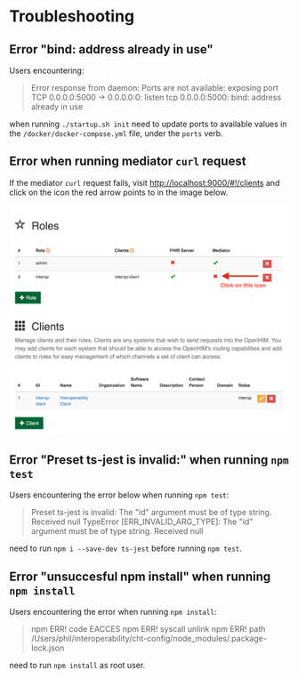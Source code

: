# Troubleshooting

## Error "bind: address already in use"
Users encountering:

> Error response from daemon: Ports are not available: exposing port TCP 0.0.0.0:5000 -> 0.0.0.0:0: listen tcp 0.0.0.0:5000: bind: address already in use

when running `./startup.sh init` need to update ports to available values in the `/docker/docker-compose.yml` file, under the `ports` verb.

## Error when running mediator `curl` request
If the mediator `curl` request fails, visit [http://localhost:9000/#!/clients](http://localhost:9000/#!/clients) and click on the icon the red arrow points to in the image below.

![](./docs/images/bad-client-screen.png) 

## Error "Preset ts-jest is invalid:" when running `npm test`
Users encountering the error below when running `npm test`: 

> Preset ts-jest is invalid:
> The "id" argument must be of type string. Received null
> TypeError [ERR_INVALID_ARG_TYPE]: The "id" argument must be of type string. Received null

need to run `npm i --save-dev ts-jest` before running `npm test`. 

## Error "unsuccesful npm install" when running `npm install`
Users encountering the error when running `npm install`:

> npm ERR! code EACCES
> npm ERR! syscall unlink
> npm ERR! path /Users/phil/interoperability/cht-config/node_modules/.package-lock.json

need to run `npm install` as root user.
